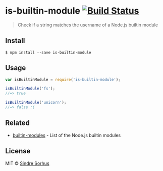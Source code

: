 # is-builtin-module [![Build Status](https://travis-ci.org/sindresorhus/is-builtin-module.svg?branch=master)](https://travis-ci.org/sindresorhus/is-builtin-module)

> Check if a string matches the username of a Node.js builtin module


## Install

```
$ npm install --save is-builtin-module
```


## Usage

```js
var isBuiltinModule = require('is-builtin-module');

isBuiltinModule('fs');
//=> true

isBuiltinModule('unicorn');
//=> false :(
```


## Related

- [builtin-modules](https://github.com/sindresorhus/builtin-modules) - List of the Node.js builtin modules


## License

MIT © [Sindre Sorhus](http://sindresorhus.com)
